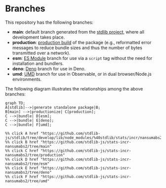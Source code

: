 <!--

@license Apache-2.0

Copyright (c) 2022 The Stdlib Authors.

Licensed under the Apache License, Version 2.0 (the "License");
you may not use this file except in compliance with the License.
You may obtain a copy of the License at

    http://www.apache.org/licenses/LICENSE-2.0

Unless required by applicable law or agreed to in writing, software
distributed under the License is distributed on an "AS IS" BASIS,
WITHOUT WARRANTIES OR CONDITIONS OF ANY KIND, either express or implied.
See the License for the specific language governing permissions and
limitations under the License.

-->

# Branches

This repository has the following branches:

-   **main**: default branch generated from the [stdlib project][stdlib-url], where all development takes place.
-   **production**: [production build][production-url] of the package (e.g., reformatted error messages to reduce bundle sizes and thus the number of bytes transmitted over a network).
-   **esm**: [ES Module][esm-url] branch for use via a `script` tag without the need for installation and bundlers.
-   **deno**: [Deno][deno-url] branch for use in Deno.
-   **umd**: [UMD][umd-url] branch for use in Observable, or in dual browser/Node.js environments.

The following diagram illustrates the relationships among the above branches:

```mermaid
graph TD;
A[stdlib]-->|generate standalone package|B;
B[main] -->|productionize| C[production];
C -->|bundle| D[esm];
C -->|bundle| E[deno];
C -->|bundle| F[umd];

%% click A href "https://github.com/stdlib-js/stdlib/tree/develop/lib/node_modules/%40stdlib/stats/incr/nansumabs2"
%% click B href "https://github.com/stdlib-js/stats-incr-nansumabs2/tree/main"
%% click C href "https://github.com/stdlib-js/stats-incr-nansumabs2/tree/production"
%% click D href "https://github.com/stdlib-js/stats-incr-nansumabs2/tree/esm"
%% click E href "https://github.com/stdlib-js/stats-incr-nansumabs2/tree/deno"
%% click F href "https://github.com/stdlib-js/stats-incr-nansumabs2/tree/umd"
```

[stdlib-url]: https://github.com/stdlib-js/stdlib/tree/develop/lib/node_modules/%40stdlib/stats/incr/nansumabs2
[production-url]: https://github.com/stdlib-js/stats-incr-nansumabs2/tree/production
[deno-url]: https://github.com/stdlib-js/stats-incr-nansumabs2/tree/deno
[umd-url]: https://github.com/stdlib-js/stats-incr-nansumabs2/tree/umd
[esm-url]: https://github.com/stdlib-js/stats-incr-nansumabs2/tree/esm